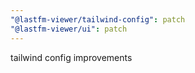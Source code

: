 ```yaml
---
"@lastfm-viewer/tailwind-config": patch
"@lastfm-viewer/ui": patch
---
```


tailwind config improvements
